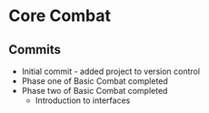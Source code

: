 # Core Combat

## Commits
* Initial commit - added project to version control
* Phase one of Basic Combat completed
* Phase two of Basic Combat completed
    * Introduction to interfaces